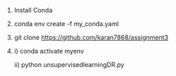 1. Install Conda

2. conda env create -f my_conda.yaml

3. git clone https://github.com/karan7868/assignment3
 
4. i) conda activate myenv
   
   ii) python unsupervisedlearningDR.py

